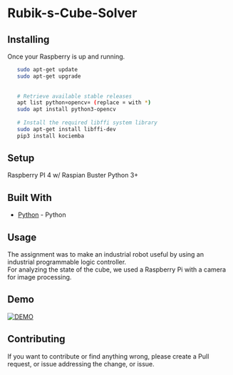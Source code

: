 # Rubik-s-Cube-Solver

## Installing

Once your Raspberry is up and running.

```bash
   sudo apt-get update
   sudo apt-get upgrade
   
   
   # Retrieve available stable releases
   apt list python¤opencv¤ (replace ¤ with *)    
   sudo apt install python3-opencv
   
   # Install the required libffi system library      
   sudo apt-get install libffi-dev     
   pip3 install kociemba    

```



## Setup

Raspberry PI 4  w/ Raspian Buster
Python 3+      

## Built With

* [Python](https://www.python.org/) - Python


## Usage

The assignment was to make an industrial robot useful by using an industrial programmable logic controller.     
For analyzing the state of the cube, we used a Raspberry Pi with a camera for image processing.  

## Demo

[![DEMO](http://img.youtube.com/vi/3zClexUpRI4/0.jpg)](http://www.youtube.com/watch?v=3zClexUpRI4 "Solving a Rubik's Cube")



## Contributing
If you want to contribute or find anything wrong, please create a Pull request, or issue addressing the change, or issue.


